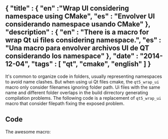 {
  "title" : { "en" :"Wrap UI considering namespace using CMake", "es" : "Envolver UI considerando namespace usando CMake" },
  "description" : { "en" : "There is a macro for wrap Qt ui files considering namespace.", "es" : "Una macro para envolver archivos UI de QT considerando los namespace" },
  "date" : "2014-12-04",
  "tags" : [ "qt", "cmake", "english" ]
}
---
<p>
It's common to organize code in folders, usually representing namespaces to avoid name clashes. But when using ui Qt files cmake, the <code>qt5_wrap_ui</code> macro only consider filenames ignoring folder path. Ui files with the same name and different folder overlaps in the build dirrectory generating compilation problems. The following code is a replacement of <code>qt5_wrap_ui</code> macro that consider filepath fixing the exposed problem.
</p>

<h2>Code</h2>

<p>The awesome macro:

<script src="https://gist.github.com/edwrodrig/0270beff55a675fa35c4.js"></script>
</p>
